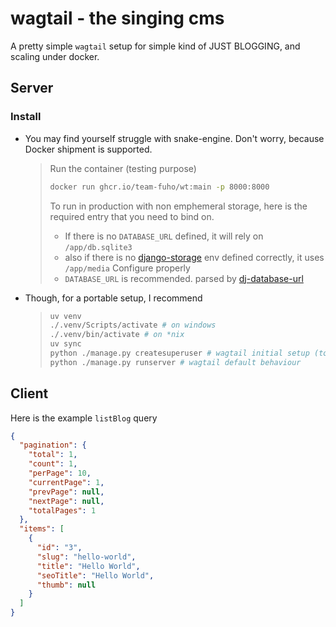 # wagtail - the singing cms

A pretty simple `wagtail` setup for simple kind of JUST BLOGGING, and scaling under docker.

## Server

### Install

- You may find yourself struggle with snake-engine. Don't worry, because Docker shipment is supported.
  > Run the container (testing purpose)
  >
  > ```sh
  > docker run ghcr.io/team-fuho/wt:main -p 8000:8000
  > ```
  >
  > To run in production with non emphemeral storage, here is the required entry that you need to bind on.
  >
  > - If there is no `DATABASE_URL` defined, it will rely on `/app/db.sqlite3`
  > - also if there is no [django-storage](https://django-storages.readthedocs.io/en/latest/) env defined correctly, it uses `/app/media`
  >   Configure properly
  > - `DATABASE_URL` is recommended. parsed by [dj-database-url](https://pypi.org/project/dj-database-url/)
- Though, for a portable setup, I recommend
  > ```sh
  > uv venv
  > ./.venv/Scripts/activate # on windows
  > ./.venv/bin/activate # on *nix
  > uv sync
  > python ./manage.py createsuperuser # wagtail initial setup (to add admin)
  > python ./manage.py runserver # wagtail default behaviour
  > ```

## Client

Here is the example `listBlog` query

```json
{
  "pagination": {
    "total": 1,
    "count": 1,
    "perPage": 10,
    "currentPage": 1,
    "prevPage": null,
    "nextPage": null,
    "totalPages": 1
  },
  "items": [
    {
      "id": "3",
      "slug": "hello-world",
      "title": "Hello World",
      "seoTitle": "Hello World",
      "thumb": null
    }
  ]
}
```
